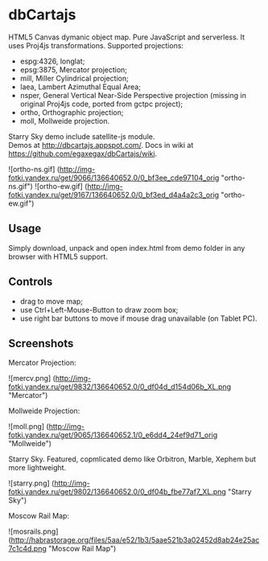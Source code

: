 dbCartajs
===========

HTML5 Canvas dymanic object map. Pure JavaScript and serverless.
It uses Proj4js transformations. Supported projections:
 * espg:4326, longlat;
 * epsg:3875, Mercator projection;
 * mill, Miller Cylindrical projection;
 * laea, Lambert Azimuthal Equal Area;
 * nsper, General Vertical Near-Side Perspective projection (missing in original Proj4js code, ported from gctpc project);
 * ortho, Orthographic projection;
 * moll, Mollweide projection.

Starry Sky demo include satellite-js module.<br>
Demos at http://dbcartajs.appspot.com/. Docs in wiki at https://github.com/egaxegax/dbCartajs/wiki.

![ortho-ns.gif] (http://img-fotki.yandex.ru/get/9066/136640652.0/0_bf3ee_cde97104_orig "ortho-ns.gif")
![ortho-ew.gif] (http://img-fotki.yandex.ru/get/9167/136640652.0/0_bf3ed_d4a4a2c3_orig "ortho-ew.gif")

## Usage

Simply download, unpack and open index.html from demo folder in any browser with HTML5 support.

## Controls

 * drag to move map;
 * use Ctrl+Left-Mouse-Button to draw zoom box;
 * use right bar buttons to move if mouse drag unavailable (on Tablet PC).

##  Screenshots

Mercator Projection:

![mercv.png] (http://img-fotki.yandex.ru/get/9832/136640652.0/0_df04d_d154d06b_XL.png "Mercator")

Mollweide Projection:

![moll.png] (http://img-fotki.yandex.ru/get/9065/136640652.1/0_e6dd4_24ef9d71_orig "Mollweide")

Starry Sky. Featured, copmlicated demo like Orbitron, Marble, Xephem but more lightweight.

![starry.png] (http://img-fotki.yandex.ru/get/9802/136640652.0/0_df04b_fbe77af7_XL.png "Starry Sky")

Moscow Rail Map:

![mosrails.png] (http://habrastorage.org/files/5aa/e52/1b3/5aae521b3a02452d8ab24e25ac7c1c4d.png "Moscow Rail Map")
